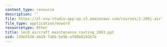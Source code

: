 ```yaml
---
content_type: resource
description: ''
file: https://ol-ocw-studio-app-qa.s3.amazonaws.com/courses/1-206j-airline-schedule-planning-spring-2003/139e5538da197a6b5e9bef08b019267e_lec8_aircraft_maintenance_routing_2003.ppt
file_type: application/msword
resourcetype: Other
title: lec8_aircraft_maintenance_routing_2003.ppt
uid: 139e5538-da19-7a6b-5e9b-ef08b019267e
---
```

